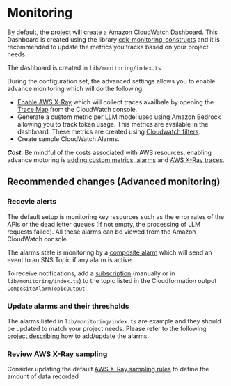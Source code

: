 # Monitoring
By default, the project will create a [Amazon CloudWatch Dashboard](https://console.aws.amazon.com/cloudwatch). This Dashboard is created using the library [cdk-monitoring-constructs](https://github.com/cdklabs/cdk-monitoring-constructs) and it is recommended to update the metrics you tracks based on your project needs.

The dashboard is created in `lib/monitoring/index.ts`

During the configuration set, the advanced settings allows you to enable advance monitoring which will do the following:
* [Enable AWS X-Ray](https://docs.aws.amazon.com/xray/latest/devguide/aws-xray.html) which will collect traces availbale by opening the [Trace Map](https://docs.aws.amazon.com/xray/latest/devguide/xray-console-servicemap.html) from the CloudWatch console.
* Generate a custom metric per LLM model used using Amazon Bedrock allowing you to track token usage. This metrics are available in the dashboard. These metrics are created using [Cloudwatch filters](https://docs.aws.amazon.com/AmazonCloudWatch/latest/logs/MonitoringLogData.html).
* Create sample CloudWatch Alarms. 

***Cost***: Be mindful of the costs associated with AWS resources, enabling advance motoring is [adding custom metrics, alarms](https://aws.amazon.com/cloudwatch/pricing/) and [AWS X-Ray traces](https://aws.amazon.com/xray/pricing/).

## Recommended changes (Advanced monitoring)

### Recevie alerts
The default setup is monitoring key resources such as the error rates of the APIs or the dead letter queues (if not empty, the processing of LLM requests failed). All these alarms can be viewed from the Amazon CloudWatch console.

The alarms state is monitoring by a [composite alarm](https://docs.aws.amazon.com/AmazonCloudWatch/latest/monitoring/Create_Composite_Alarm.html) which will send an event to an SNS Topic if any alarm is active.

To receive notifications, add a [subscription](https://docs.aws.amazon.com/sns/latest/dg/sns-create-subscribe-endpoint-to-topic.html) (manually or in `lib/monitoring/index.ts`) to the topic listed in the Cloudformation output `CompositeAlarmTopicOutput`.

### Update alarms and their thresholds
The alarms listed in `lib/monitoring/index.ts` are example and they should be updated to match your project needs. Please refer to the following [project describing](https://github.com/cdklabs/cdk-monitoring-constructs) how to add/update the alarms.

### Review AWS X-Ray sampling
Consider updating the default [AWS X-Ray sampling rules](https://docs.aws.amazon.com/xray/latest/devguide/xray-console-sampling.html) to define the amount of data recorded

